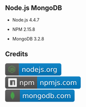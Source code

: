 Node.js MongoDB
---------------

- Node.js 4.4.7

- NPM 2.15.8

- MongoDB 3.2.8

Credits
-------
[![image](
Badges/nodejs.org.svg?raw=true)](https://nodejs.org)  
[![image](
Badges/npmjs.com.svg?raw=true)](https://npmjs.com)  
[![image](
Badges/mongodb.com.svg?raw=true)](https://mongodb.com)  
